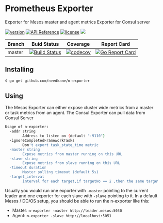 # Prometheus Exporter
Exporter for Mesos master and agent metrics
Exporter for Consul server

[![version](https://img.shields.io/github/tag/needkane/n-exporter.svg)](https://github.com/needkane/n-exporter/releases/latest)
[![API Reference](
https://godoc.org/github.com/needkane/n-exporter?status.svg)](https://godoc.org/github.com/tendermint/tendermint)
[![license](https://img.shields.io/github/license/needkane/n-exporter.svg)](https://github.com/needkane/n-exporter/blob/master/LICENSE)
[![](https://tokei.rs/b1/github/needkane/n-exporter?category=lines)](https://github.com/needkane/n-exporter)


Branch    | Buid Status | Coverage | Report Card
----------|-------|----------|-------------
master    | [![Build Status](https://travis-ci.org/needkane/n-exporter.svg?branch=master)](https://travis-ci.org/needkane/n-exporter)| [![codecov](http://codecov.io/gh/needkane/n-exporter/branch/master/graph/badge.svg)](https://codecov.io/gh/needkane/n-exporter) | [![Go Report Card](http://goreportcard.com/badge/github.com/needkane/n-exporter/tree/master)](https://goreportcard.com/report/github.com/needkane/n-exporter/tree/master)
## Installing
```sh
$ go get github.com/needkane/n-exporter
```

## Using
The Mesos Exporter can either expose cluster wide metrics from a master or task
metrics from an agent.
The Consul Exporter can pull data from Consul Server

```sh
Usage of n-exporter:
  -addr string
       	Address to listen on (default ":9110")
  -ignoreCompletedFrameworkTasks
       	Don't export task_state_time metric
  -master string
       	Expose metrics from master running on this URL
  -slave string
       	Expose metrics from slave running on this URL
  -timeout duration
       	Master polling timeout (default 5s)
  -target_interval 
        interval for each target,if targetNo == 2 ,then the same target interval is 2 * target_interval
```

Usually you would run one exporter with `-master` pointing to the current
leader and one exporter for each slave with `-slave` pointing to it. In
a default Mesos / DC/OS setup, you should be able to run the n-exporter
like this:

- Master: `n-exporter -master http://leader.mesos:5050`
- Agent: `n-exporter -slave http://localhost:5051`
